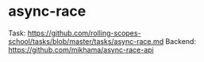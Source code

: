 # async-race
Task: https://github.com/rolling-scopes-school/tasks/blob/master/tasks/async-race.md
Backend: https://github.com/mikhama/async-race-api
